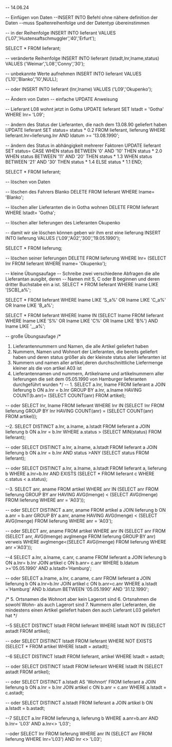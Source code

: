 
-- 14.06.24

-- Einfügen von Daten
--INSERT INTO Befehl ohne nähere definition der Daten 
--muss Spaltenreihenfolge und der Datentyp übereinstimmen

-- in der Reihenfolge
INSERT INTO lieferant VALUES ('L07','Hustensaftschmuggler','40','Erfurt');

SELECT * FROM lieferant;

-- veränderte Reihenfolge
INSERT INTO lieferant (lstadt,lnr,lname,status)
VALUES ('Weimar','L08','Conny','30');

-- unbekannte Werte aufnehmen
INSERT INTO lieferant VALUES ('L10','Blanko','10',NULL);

-- oder
INSERT INTO lieferant (lnr,lname) VALUES ('L09','Okupenko');


-- Ändern von Daten
-- einfache UPDATE Anweisung

-- Lieferant L08 wohnt jetzt in Gotha
UPDATE lieferant SET lstadt = 'Gotha'
WHERE lnr= 'L09';

-- ändern des Status der Lieferanten, die nach dem 13.08.90 geliefert haben
UPDATE lieferant SET status= status * 0.2
FROM lieferant, lieferung
WHERE lieferant.lnr=lieferung.lnr
AND ldatum >= '13.08.1990';

-- ändern des Status in abhängigkeit mehrerer Faktoren
UPDATE lieferant
SET status= CASE WHEN status BETWEEN '0' AND '10' THEN status * 2.0
				WHEN status BETWEEN '11' AND '20' THEN status * 1.3
				WHEN status BETWEEN '21' AND '30' THEN status * 1.4
				ELSE status * 1.1
				END;

SELECT * FROM lieferant;

-- löschen von Daten

-- löschen des Fahrers Blanko
DELETE FROM lieferant
WHERE lname= 'Blanko';

-- löschen aller Lieferanten die in Gotha wohnen
DELETE FROM lieferant
WHERE lstadt= 'Gotha';

-- löschen aller lieferungen des Lieferanten Okupenko

-- damit wir sie löschen können geben wir ihm erst eine lieferung
INSERT INTO lieferung VALUES ('L09','A02','300','19.05.1990');

SELECT * FROM lieferung;

-- löschen seiner lieferungen
DELETE FROM lieferung
WHERE lnr= (SELECT lnr FROM lieferant
			WHERE lname= 'Okupenko');


-- kleine Übungsaufage
-- Schreibe zwei verschiedene Abfragen die alle Lieferantan ausgibt, deren
-- Namen mit S, C oder B beginnen und deren dritter Buchstabe ein a ist.
SELECT * FROM lieferant
WHERE lname LIKE '[SCB]_a%';

SELECT * FROM lieferant
WHERE lname LIKE 'S_a%' OR lname LIKE 'C_a%' OR lname LIKE 'B_a%';

SELECT * FROM lieferant
WHERE lname IN (SELECT lname FROM lieferant 
				WHERE lname LIKE 'S%' OR lname LIKE 'C%' OR lname LIKE 'B%')
AND lname LIKE '__a%';


-- große Übungsaufage
/*
1. Lieferantennummern und Namen, die alle Artikel geliefert haben
2. Nummern, Namen und Wohnort der Lieferanten, die bereits geliefert haben
   und deren status größer als der kleinste status aller lieferanten ist
3. Nummern und namen aller artikel,deren durchschnittliche Liefermenge kleiner als die
   von artikel A03 ist
4. Lieferantennamen und nummern, Artikelname und artikelnummern aller lieferungen
   die seit dem 05.05.1990 von Hamburger lieferanten durchgeführt wurden
*/
-- 1.
SELECT a.lnr, lname FROM lieferant a JOIN lieferung b
ON a.lnr = b.lnr 
GROUP BY a.lnr, a.lname
HAVING COUNT(b.anr)= (SELECT COUNT(anr) FROM artikel);

-- oder
SELECT lnr, lname FROM lieferant
WHERE lnr IN (SELECT lnr FROM lieferung
				GROUP BY lnr
				HAVING COUNT(anr) = (SELECT COUNT(anr) FROM artikel));


--2.
SELECT DISTINCT a.lnr, a.lname, a.lstadt FROM lieferant a JOIN lieferung b 
ON a.lnr = b.lnr 
WHERE a.status > (SELECT MIN(status) FROM lieferant);


-- oder
SELECT DISTINCT a.lnr, a.lname, a.lstadt FROM lieferant a JOIN lieferung b 
ON a.lnr = b.lnr 
AND status >ANY (SELECT status FROM lieferant);

-- oder
SELECT DISTINCT a.lnr, a.lname, a.lstadt FROM lieferant a, lieferung b
WHERE a.lnr=b.lnr 
AND EXISTS (SELECT * FROM lieferant c
			WHERE c.status < a.status);



--3.
SELECT anr, aname FROM artikel
WHERE anr IN (SELECT anr FROM lieferung
				GROUP BY anr
				HAVING AVG(lmenge) < (SELECT AVG(lmenge)
										FROM lieferung
										WHERE anr = 'A03'));

-- oder
SELECT DISTINCT a.anr, aname FROM artikel a
JOIN lieferung b ON a.anr = b.anr
GROUP BY a.anr, aname
HAVING AVG(lmenge) < (SELECT AVG(lmenge)
						FROM lieferung 
						WHERE anr = 'A03');

-- oder
SELECT anr, aname FROM artikel 
WHERE anr IN (SELECT anr FROM 
					(SELECT anr, AVG(lmenge) avglmenge FROM lieferung 
						GROUP BY anr) verweis
						WHERE avglmenge<(SELECT AVG(lmenge) FROM lieferung 
											WHERE anr ='A03'));




--4
SELECT a.lnr, a.lname, c.anr, c.aname FROM lieferant a JOIN lieferung b
ON a.lnr= b.lnr JOIN artikel c 
ON b.anr= c.anr 
WHERE b.ldatum >='05.05.1990'
AND a.lstadt='Hamburg';

-- oder
SELECT a.lname, a.lnr, c.aname, c.anr FROM lieferant a JOIN lieferung b
ON a.lnr=b.lnr JOIN artikel c ON b.anr=c.anr
WHERE a.lstadt ='Hamburg' AND b.ldatum BETWEEN '05.05.1990' AND '31.12.1990';


/*
5. Ortsnamen die Wohnort aber kein Lagerort sind
6. Ortsnahmen die sowohl Wohn- als auch Lagerort sind
7. Nummern aller Lieferanten, die mindestens einen Artikel geliefert haben
   den auch Lieferant L03 geliefert hat
*/

--5
SELECT DISTINCT lstadt FROM lieferant
WHERE lstadt NOT IN (SELECT astadt FROM artikel);

-- oder
SELECT DISTINCT lstadt FROM lieferant
WHERE  NOT EXISTS (SELECT * FROM artikel
					WHERE lstadt = astadt);


--6
SELECT DISTINCT lstadt FROM lieferant, artikel
WHERE lstadt = astadt;


-- oder
SELECT DISTINCT lstadt FROM lieferant
WHERE lstadt IN (SELECT astadt FROM artikel);
 
-- oder
SELECT DISTINCT a.lstadt AS 'Wohnort' FROM lieferant a JOIN lieferung b 
ON a.lnr = b.lnr JOIN artikel c ON b.anr = c.anr
WHERE a.lstadt = c.astadt;

-- oder
SELECT DISTINCT a.lstadt FROM lieferant a JOIN artikel b
ON a.lstadt = b.astadt;

--7
SELECT a.lnr FROM lieferung a, lieferung b
WHERE a.anr=b.anr
AND b.lnr= 'L03'
AND a.lnr<> 'L03';


--oder
SELECT lnr FROM lieferung
WHERE anr IN (SELECT anr FROM lieferung
				WHERE lnr='L03')
AND lnr <> 'L03';